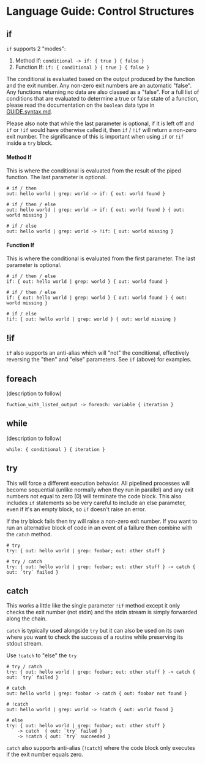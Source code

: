# Language Guide: Control Structures

## if

`if` supports 2 "modes":

1. Method If: `conditional -> if: { true } { false }`
2. Function If: `if: { conditional } { true } { false }`

The conditional is evaluated based on the output produced by the
function and the exit number. Any non-zero exit numbers are an automatic
"false". Any functions returning no data are also classed as a "false".
For a full list of conditions that are evaluated to determine a true or
false state of a function, please read the documentation on the `boolean`
data type in [GUIDE.syntax.md](GUIDE.syntax.md#boolean).

Please also note that while the last parameter is optional, if it is
left off and `if` or `!if` would have otherwise called it, then `if` /
`!if` will return a non-zero exit number. The significance of this is
important when using `if` or `!if` inside a `try` block.

#### Method If

This is where the conditional is evaluated from the result of the piped
function. The last parameter is optional.
```
# if / then
out: hello world | grep: world -> if: { out: world found }

# if / then / else
out: hello world | grep: world -> if: { out: world found } { out: world missing }

# if / else
out: hello world | grep: world -> !if: { out: world missing }
```

#### Function If

This is where the conditional is evaluated from the first parameter. The
last parameter is optional.
```
# if / then / else
if: { out: hello world | grep: world } { out: world found }

# if / then / else
if: { out: hello world | grep: world } { out: world found } { out: world missing }

# if / else
!if: { out: hello world | grep: world } { out: world missing }
```

## !if

`if` also supports an anti-alias which will "not" the conditional,
effectively reversing the "then" and "else" parameters. See `if` (above)
for examples.

## foreach

(description to follow)
```
fuction_with_listed_output -> foreach: variable { iteration } 
```

## while
(description to follow)
```
while: { conditional } { iteration } 
```

## try

This will force a different execution behavior. All pipelined processes
will become sequential (unlike normally when they run in parallel) and
any exit numbers not equal to zero (0) will terminate the code block.
This also includes `if` statements so be very careful to include an else
parameter, even if it's an empty block, so `if` doesn't raise an error.

If the try block fails then try will raise a non-zero exit number. If
you want to run an alternative block of code in an event of a failure
then combine with the `catch` method.
```
# try
try: { out: hello world | grep: foobar; out: other stuff }

# try / catch
try: { out: hello world | grep: foobar; out: other stuff } -> catch { out: `try` failed }
```

## catch

This works a little like the single parameter `!if` method except it
only checks the exit number (not stdin) and the stdin stream is simply
forwarded along the chain.

`catch` is typically used alongside `try` but it can also be used on its
own where you want to check the success of a routine while preserving
its stdout stream.

Use `!catch` to "else" the `try`

```
# try / catch
try: { out: hello world | grep: foobar; out: other stuff } -> catch { out: `try` failed }

# catch
out: hello world | grep: foobar -> catch { out: foobar not found }

# !catch
out: hello world | grep: world -> !catch { out: world found }

# else
try: { out: hello world | grep: foobar; out: other stuff }
    -> catch  { out: `try` failed }
    -> !catch { out: `try` succeeded }
```

`catch` also supports anti-alias (`!catch`) where the code block only
executes if the exit number equals zero.
